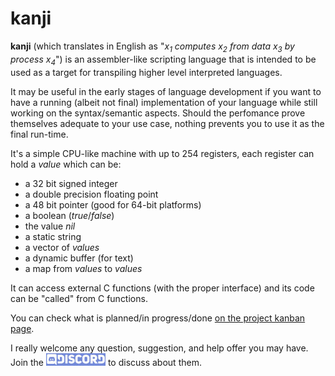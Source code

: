 # kanji

**kanji** (which translates in English as "*x<sub>1</sub> computes x<sub>2</sub> from data x<sub>3</sub> by process x<sub>4</sub>*")
is an assembler-like scripting language that is intended to be 
used as a target for transpiling higher level interpreted languages.

It may be useful in the early stages of language development if you want
to have a running (albeit not final) implementation of your language while
still working on the syntax/semantic aspects.
Should the perfomance prove themselves adequate to your use case, 
nothing prevents you to use it as the final run-time.

  
It's a simple CPU-like machine with up to 254 registers, each register can hold a *value* which can be:

   - a 32 bit signed integer
   - a double precision floating point
   - a 48 bit pointer (good for 64-bit platforms)
   - a boolean (_true_/_false_)
   - the value _nil_
   - a static string
   - a vector of *values*
   - a dynamic buffer (for text)
   - a map from *values* to *values*

It can access external C functions (with the proper interface) and its code can be "called" from C functions.

You can check what is planned/in progress/done [on the project kanban page](https://github.com/users/rdentato/projects/1).

I really welcome any question, suggestion, and help offer you may have.
Join the <a href="https://discord.gg/vPgsxHcgXX"><img src="https://github.com/rdentato/skp/blob/master/docs/Discord_button.jpg?raw=true" title="Discord Channel"></a> to discuss about them.


